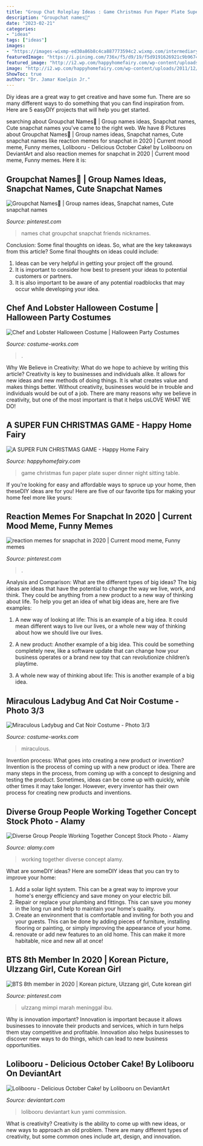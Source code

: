 ```yaml
---
title: "Group Chat Roleplay Ideas : Game Christmas Fun Paper Plate Super Dinner Night Sitting Table"
description: "Groupchat names💛"
date: "2023-02-21"
categories:
- "ideas"
tags: ["ideas"]
images:
- "https://images-wixmp-ed30a86b8c4ca887773594c2.wixmp.com/intermediary/f/714a39e0-c265-4648-b9f4-3e8fb46f7b3a/d6pwok6-a7967380-0544-425e-8fb4-0a0908452794.jpg"
featuredImage: "https://i.pinimg.com/736x/f5/d9/19/f5d9191626921c9b9674040aa8441183.jpg"
featured_image: "http://i2.wp.com/happyhomefairy.com/wp-content/uploads/2011/12/paper-plate-game1.jpg"
image: "http://i2.wp.com/happyhomefairy.com/wp-content/uploads/2011/12/paper-plate-game1.jpg"
ShowToc: true
author: "Dr. Jamar Koelpin Jr."
---
```



Diy ideas are a great way to get creative and have some fun. There are so many different ways to do something that you can find inspiration from. Here are 5 easyDIY projects that will help you get started.

	

		
searching about Groupchat Names💛 | Group names ideas, Snapchat names, Cute snapchat names you've came to the right web. We have 8 Pictures about Groupchat Names💛 | Group names ideas, Snapchat names, Cute snapchat names like reaction memes for snapchat in 2020 | Current mood meme, Funny memes, Lolibooru - Delicious October Cake! by Lolibooru on DeviantArt and also reaction memes for snapchat in 2020 | Current mood meme, Funny memes. Here it is:
		
    
## Groupchat Names💛 | Group Names Ideas, Snapchat Names, Cute Snapchat Names

<img loading=lazy src="https://i.pinimg.com/736x/f5/d9/19/f5d9191626921c9b9674040aa8441183.jpg" onerror="this.onerror=null;this.src='https://tse4.mm.bing.net/th?id=OIP.BTiRJ0SWwRfZ-e48cP2JegHaJQ&amp;pid=15.1';" alt="Groupchat Names💛 | Group names ideas, Snapchat names, Cute snapchat names">

_Source: pinterest.com_

>names chat groupchat snapchat friends nicknames. 

	

Conclusion: Some final thoughts on ideas.
So, what are the key takeaways from this article?
Some final thoughts on ideas could include:
1. Ideas can be very helpful in getting your project off the ground.
2. It is important to consider how best to present your ideas to potential customers or partners.
3. It is also important to be aware of any potential roadblocks that may occur while developing your idea.

    
## Chef And Lobster Halloween Costume | Halloween Party Costumes

<img loading=lazy src="https://photos.costume-works.com/full/chef_and_lobster.jpg" onerror="this.onerror=null;this.src='https://tse4.mm.bing.net/th?id=OIP.dDxjdGCPROioPyjn0BzjOQHaKD&amp;pid=15.1';" alt="Chef and Lobster Halloween Costume | Halloween Party Costumes">

_Source: costume-works.com_

>. 

	

Why We Believe in Creativity: What do we hope to achieve by writing this article?
Creativity is key to businesses and individuals alike. It allows for new ideas and new methods of doing things. It is what creates value and makes things better. Without creativity, businesses would be in trouble and individuals would be out of a job. There are many reasons why we believe in creativity, but one of the most important is that it helps usLOVE WHAT WE DO!

    
## A SUPER FUN CHRISTMAS GAME - Happy Home Fairy

<img loading=lazy src="http://i2.wp.com/happyhomefairy.com/wp-content/uploads/2011/12/paper-plate-game1.jpg" onerror="this.onerror=null;this.src='https://tse3.mm.bing.net/th?id=OIP.k9Ljs4vzUK27e5bCQDpoEQHaE8&amp;pid=15.1';" alt="A SUPER FUN CHRISTMAS GAME - Happy Home Fairy">

_Source: happyhomefairy.com_

>game christmas fun paper plate super dinner night sitting table. 

	

If you're looking for easy and affordable ways to spruce up your home, then theseDIY ideas are for you! Here are five of our favorite tips for making your home feel more like yours: 

    
## Reaction Memes For Snapchat In 2020 | Current Mood Meme, Funny Memes

<img loading=lazy src="https://i.pinimg.com/736x/1e/c5/61/1ec561504cff9a7669242c135d2aa7c4.jpg" onerror="this.onerror=null;this.src='https://tse4.mm.bing.net/th?id=OIP.xXCZ8U397WaU3Iw8GUtPDAHaHb&amp;pid=15.1';" alt="reaction memes for snapchat in 2020 | Current mood meme, Funny memes">

_Source: pinterest.com_

>. 

	

Analysis and Comparison: What are the different types of big ideas?
The big ideas are ideas that have the potential to change the way we live, work, and think. They could be anything from a new product to a new way of thinking about life. To help you get an idea of what big ideas are, here are five examples:
1. A new way of looking at life: This is an example of a big idea. It could mean different ways to live our lives, or a whole new way of thinking about how we should live our lives.

2. A new product: Another example of a big idea. This could be something completely new, like a software update that can change how your business operates or a brand new toy that can revolutionize children’s playtime.

3. A whole new way of thinking about life: This is another example of a big idea.

    
## Miraculous Ladybug And Cat Noir Costume - Photo 3/3

<img loading=lazy src="https://photos.costume-works.com/full/miraculous_ladybug_and_cat_noir2.jpg" onerror="this.onerror=null;this.src='https://tse4.mm.bing.net/th?id=OIP.Qf92fypBd5w9KYdkyS_Z0AHaJ9&amp;pid=15.1';" alt="Miraculous Ladybug and Cat Noir Costume - Photo 3/3">

_Source: costume-works.com_

>miraculous. 

	

Invention process: What goes into creating a new product or invention?
Invention is the process of coming up with a new product or idea. There are many steps in the process, from coming up with a concept to designing and testing the product. Sometimes, ideas can be come up with quickly, while other times it may take longer. However, every inventor has their own process for creating new products and inventions.

    
## Diverse Group People Working Together Concept Stock Photo - Alamy

<img loading=lazy src="https://c8.alamy.com/comp/F859DY/diverse-group-people-working-together-concept-F859DY.jpg" onerror="this.onerror=null;this.src='https://tse2.mm.bing.net/th?id=OIP.4POhbURcPoF_h9fg9fq24QHaHe&amp;pid=15.1';" alt="Diverse Group People Working Together Concept Stock Photo - Alamy">

_Source: alamy.com_

>working together diverse concept alamy. 

	

What are someDIY ideas?
Here are someDIY ideas that you can try to improve your home:
1. Add a solar light system. This can be a great way to improve your home's energy efficiency and save money on your electric bill.
2. Repair or replace your plumbing and fittings. This can save you money in the long run and help to maintain your home's quality.
3. Create an environment that is comfortable and inviting for both you and your guests. This can be done by adding pieces of furniture, installing flooring or painting, or simply improving the appearance of your home.
4. renovate or add new features to an old home. This can make it more habitable, nice and new all at once!

    
## BTS 8th Member In 2020 | Korean Picture, Ulzzang Girl, Cute Korean Girl

<img loading=lazy src="https://i.pinimg.com/736x/b9/32/2d/b9322db7247fe5a4826f09118c1e7f4c.jpg" onerror="this.onerror=null;this.src='https://tse2.mm.bing.net/th?id=OIP.izCvUnF9MdPLB57Y9U3UuAHaJ4&amp;pid=15.1';" alt="BTS 8th member in 2020 | Korean picture, Ulzzang girl, Cute korean girl">

_Source: pinterest.com_

>ulzzang mimpi marah meninggal ibu. 

	

Why is innovation important?
Innovation is important because it allows businesses to innovate their products and services, which in turn helps them stay competitive and profitable. Innovation also helps businesses to discover new ways to do things, which can lead to new business opportunities.

    
## Lolibooru - Delicious October Cake! By Lolibooru On DeviantArt

<img loading=lazy src="https://images-wixmp-ed30a86b8c4ca887773594c2.wixmp.com/intermediary/f/714a39e0-c265-4648-b9f4-3e8fb46f7b3a/d6pwok6-a7967380-0544-425e-8fb4-0a0908452794.jpg" onerror="this.onerror=null;this.src='https://tse2.mm.bing.net/th?id=OIP.ElAdpebCJM-A89nEqRq0cwHaKe&amp;pid=15.1';" alt="Lolibooru - Delicious October Cake! by Lolibooru on DeviantArt">

_Source: deviantart.com_

>lolibooru deviantart kun yami commission. 

	

What is creativity?
Creativity is the ability to come up with new ideas, or new ways to approach an old problem. There are many different types of creativity, but some common ones include art, design, and innovation.

